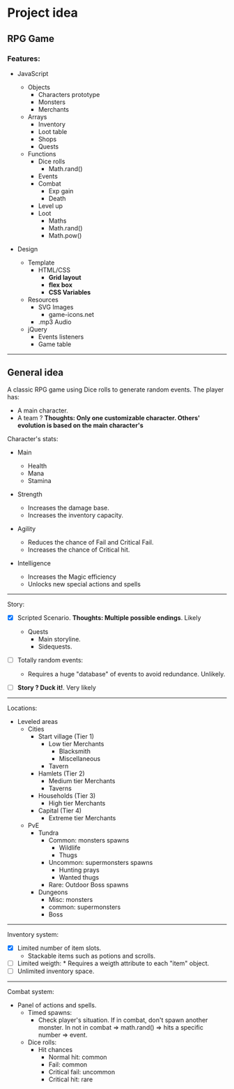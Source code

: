 # Project idea

## RPG Game

### Features:

* JavaScript
  * Objects
    * Characters prototype
    * Monsters
    * Merchants
  * Arrays
    * Inventory
    * Loot table
    * Shops
    * Quests
  * Functions
    * Dice rolls
	    * Math.rand()
    * Events
    * Combat
	    * Exp gain
	    * Death
    * Level up
    * Loot
	    * Maths
	    * Math.rand()
	    * Math.pow()

* Design
  * Template
    * HTML/CSS
        * __Grid layout__
        * __flex box__
        * __CSS Variables__
  * Resources
    * SVG Images
      * game-icons.net
    * .mp3 Audio
  * jQuery
    * Events listeners
    * Game table

---
## General idea

A classic RPG game using Dice rolls to generate random events.
The player has:

* A main character.
* A team ? __Thoughts: Only one customizable character. Others' evolution is based on the main character's__

Character's stats:
* Main
  * Health
  * Mana
  * Stamina

* Strength
  * Increases the damage base.
  * Increases the inventory capacity.
* Agility
  * Reduces the chance of Fail and Critical Fail.
  * Increases the chance of Critical hit.
* Intelligence
  * Increases the Magic efficiency
  * Unlocks new special actions and spells

---


Story:
* [x] Scripted Scenario. __Thoughts: Multiple possible endings__. Likely
  * Quests
      * Main storyline.
      * Sidequests.

* [ ] Totally random events:
	* Requires a huge "database" of events to avoid redundance. Unlikely.

* [ ] __Story ? Duck it!__. Very likely

---

Locations:

* Leveled areas
  * Cities
	  * Start village (Tier 1)
	    * Low tier Merchants
	      * Blacksmith
	      * Miscellaneous
	    * Tavern
	  * Hamlets (Tier 2)
	    * Medium tier Merchants
	    * Taverns
	  * Households (Tier 3)
	    * High tier Merchants
	  * Capital (Tier 4)
	    * Extreme tier Merchants
  * PvE
      * Tundra
        * Common: monsters spawns
          * Wildlife
          * Thugs
        * Uncommon: supermonsters spawns
          * Hunting prays
          * Wanted thugs
        * Rare: Outdoor Boss spawns
      * Dungeons
        * Misc: monsters
        * common: supermonsters
        * Boss

---

Inventory system:

* [x] Limited number of item slots.
	* Stackable items such as potions and scrolls.
* [ ] Limited weigth:
		* Requires a weigth attribute to each "item" object.
* [ ] Unlimited inventory space.

---

Combat system:

* Panel of actions and spells.
    * Timed spawns:
    	* Check player's situation. If in combat, don't spawn another monster. In not in combat => math.rand() => hits a specific number => event.
	* Dice rolls:
		* Hit chances
			* Normal hit: common
			* Fail: common
			* Critical fail: uncommon
			* Critical hit: rare
